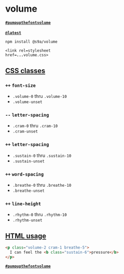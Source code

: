 # volume
#### [`#pumpupthefontvolume`](https://s9a.github.io/volume/)

[<b>`@latest`</b>](https://unpkg.com/@s9a/volume@latest/volume.css)

`npm install @s9a/volume`

<code>&lt;link rel=stylesheet href=<strong>...</strong>volume.css&gt;</code>

## [CSS classes](volume.css)

### `++` `font-size`

- `.volume-0` thru `.volume-10`
- `.volume-unset`

### `--` `letter-spacing`

- `.cram-0` thru `.cram-10`
- `.cram-unset`

### `++` `letter-spacing`

- `.sustain-0` thru `.sustain-10`
- `.sustain-unset`

### `++` `word-spacing`

- `.breathe-0` thru `.breathe-10`
- `.breathe-unset`


### `++` `line-height`

- `.rhythm-0` thru `.rhythm-10`
- `.rhythm-unset`

## [HTML usage](index.html)

```html
<p class="volume-2 cram-1 breathe-5">
  I can feel the <b class="sustain-6">pressure</b>
</p>
```

[<b>`#pumpupthefontvolume`</b>](https://s9a.github.io/volume/)
